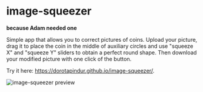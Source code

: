 # image-squeezer
**because Adam needed one**

Simple app that allows you to correct pictures of coins. Upload your picture, drag it to place the coin in the middle of auxiliary circles and use "squeeze X" and "squeeze Y" sliders to obtain a perfect round shape. Then download your modified picture with one click of the button.

Try it here: <https://dorotapindur.github.io/image-squeezer/>.

![image-squeezer preview](./readme-picture)


